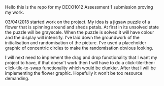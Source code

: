 Hello this is the repo for my DECO1012 Assessment 1 submission proving my work.

03/04/2018
started work on the project. My idea is a jigsaw puzzle of a flower that is spinning around and sheds petals. At first in its unsolved
state the puzzle will be grayscale. When the puzzle is solved it will have colour and the display will intensify.
I've laid down the groundwork of the initialisation and randomisation of the picture. I've used a placeholder graphic of concentric 
circles to make the randomisation obvious looking.

I will next need to implement the drag and drop functionality that I want my project to have, if that doesn't work then I will have to 
do a click-tile-then-click-tile-to-swap functionality which would be clunkier. After that I will be implementing the flower graphic.
Hopefully it won't be too resource demanding.